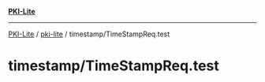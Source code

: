 [**PKI-Lite**](../../../README.md)

---

[PKI-Lite](../../../README.md) / [pki-lite](../../README.md) / timestamp/TimeStampReq.test

# timestamp/TimeStampReq.test
